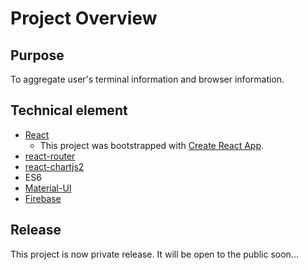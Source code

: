 # Project Overview

## Purpose

To aggregate user's terminal information and browser information.

## Technical element
- [React](https://facebook.github.io/react/)
  - This project was bootstrapped with [Create React App](https://github.com/facebookincubator/create-react-app).
- [react-router](https://github.com/ReactTraining/react-router)
- [react-chartjs2](http://topdmc.github.io/react-chartjs2/)
- ES6
- [Material-UI](http://www.material-ui.com/)
- [Firebase](https://firebase.google.com/)

## Release

This project is now private release.
It will be open to the public soon...

